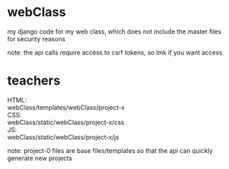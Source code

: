 # webClass
my django code for my web class, which does not include the master files for security reasons

note: the api calls require access to csrf tokens, so lmk if you want access

# teachers
HTML:<br>
webClass/templates/webClass/project-x<br>
CSS:<br>
webClass/static/webClass/project-x/css<br>
JS:<br>
webClass/static/webClass/project-x/js<br>

note: project-0 files are base files/templates so that the api can quickly generate new projects
